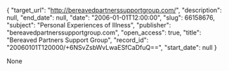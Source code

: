 {
  "target_url": "http://bereavedpartnerssupportgroup.com/", 
  "description": null, 
  "end_date": null, 
  "date": "2006-01-01T12:00:00", 
  "slug": 66158676, 
  "subject": "Personal Experiences of Illness", 
  "publisher": "bereavedpartnerssupportgroup.com", 
  "open_access": true, 
  "title": "Bereaved Partners Support Group", 
  "record_id": "20060101T120000/+6NSvZsbWvLwaESfCaDfuQ==", 
  "start_date": null
}

None